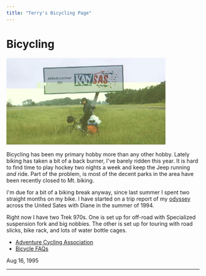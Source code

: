 ```yaml
---
title: "Terry's Bicycling Page"
---
```

# Bicycling

![Bike](../../img/terry/bike/dt19.jpg)

Bicycling has been my primary hobby more than any other hobby. Lately biking has taken a bit of a back burner, I've barely ridden this year. It is hard to find time to play hockey two nights a week and keep the Jeep running _and_ ride. Part of the problem, is most of the decent parks in the area have been recently closed to Mt. biking. 

I'm due for a bit of a biking break anyway, since last summer I spent two straight months on my bike. I have started on a trip report of my [odyssey](odyssey.md) across the United Sates with Diane in the summer of 1994. 

Right now I have two Trek 970s. One is set up for off-road with Specialized suspension fork and big nobbies. The other is set up for touring with road slicks, bike rack, and lots of water bottle cages. 

  * [Adventure Cycling Association](https://outside.starwave.com/outside/online/organization/adv/main.md)
  * [Bicycle FAQs](gopher://draco.acs.uci.edu:1071/00/faq)

Aug 16, 1995 

* * *